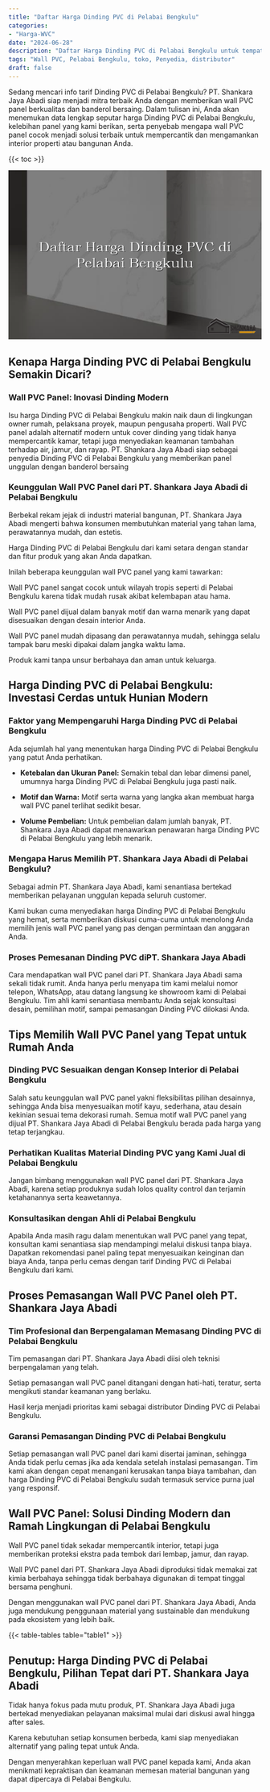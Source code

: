 ```yaml
---
title: "Daftar Harga Dinding PVC di Pelabai Bengkulu"
categories: 
- "Harga-WVC"
date: "2024-06-28"
description: "Daftar Harga Dinding PVC di Pelabai Bengkulu untuk tempat tinggal, perkantoran, dan ritel. Panel unggulan, pilihan motif, pilihan warna elegan, dengan servis instalasi dikerjakan oleh tim profesional serta kepastian resmi!|Layanan penyediaan Dinding PVC di Pelabai Bengkulu bagi keperluan tempat tinggal, office, maupun gerai, dengan produk unggulan dan pemasangan oleh tenaga ahli profesional serta garansi resmi.|Alternatif Dinding PVC di Pelabai Bengkulu yang terpercaya untuk tempat tinggal, kantor, dan toko, dengan panel unggulan dan pemasangan dikerjakan oleh tenaga ahli berpengalaman serta kepastian resmi.|Distribusi Dinding PVC di Pelabai Bengkulu untuk rumah, kantor, dan ritel, dengan material berkualitas dan instalasi ditangani oleh tim berpengalaman, dilengkapi dengan kepastian resmi.}"
tags: "Wall PVC, Pelabai Bengkulu, toko, Penyedia, distributor"
draft: false
---
```


Sedang mencari info tarif Dinding PVC di Pelabai Bengkulu? PT. Shankara Jaya Abadi siap menjadi mitra terbaik Anda dengan memberikan wall PVC panel berkualitas dan banderol bersaing. Dalam tulisan ini, Anda akan menemukan data lengkap seputar harga Dinding PVC di Pelabai Bengkulu, kelebihan panel yang kami berikan, serta penyebab mengapa wall PVC panel cocok menjadi solusi terbaik untuk mempercantik dan mengamankan interior properti atau bangunan Anda.

{{< toc >}}

![Daftar Harga Dinding PVC di Pelabai Bengkulu](/images/Harga-WVC/Daftar-Harga-Dinding-PVC-di-Pelabai-Bengkulu.png)


## Kenapa Harga Dinding PVC di Pelabai Bengkulu Semakin Dicari?

### Wall PVC Panel: Inovasi Dinding Modern

Isu harga Dinding PVC di Pelabai Bengkulu makin naik daun di lingkungan owner rumah, pelaksana proyek, maupun pengusaha properti. Wall PVC panel adalah alternatif modern untuk cover dinding yang tidak hanya mempercantik kamar, tetapi juga menyediakan keamanan tambahan terhadap air, jamur, dan rayap. PT. Shankara Jaya Abadi siap sebagai penyedia Dinding PVC di Pelabai Bengkulu yang memberikan panel unggulan dengan banderol bersaing

### Keunggulan Wall PVC Panel dari PT. Shankara Jaya Abadi di Pelabai Bengkulu

Berbekal rekam jejak di industri material bangunan, PT. Shankara Jaya Abadi mengerti bahwa konsumen membutuhkan material yang tahan lama, perawatannya mudah, dan estetis.

Harga Dinding PVC di Pelabai Bengkulu dari kami setara dengan standar dan fitur produk yang akan Anda dapatkan.

Inilah beberapa keunggulan wall PVC panel yang kami tawarkan:

Wall PVC panel sangat cocok untuk wilayah tropis seperti di Pelabai Bengkulu karena tidak mudah rusak akibat kelembapan atau hama.

Wall PVC panel dijual dalam banyak motif dan warna menarik yang dapat disesuaikan dengan desain interior Anda.

Wall PVC panel mudah dipasang dan perawatannya mudah, sehingga selalu tampak baru meski dipakai dalam jangka waktu lama.

Produk kami tanpa unsur berbahaya dan aman untuk keluarga.

## Harga Dinding PVC di Pelabai Bengkulu: Investasi Cerdas untuk Hunian Modern

### Faktor yang Mempengaruhi Harga Dinding PVC di Pelabai Bengkulu

Ada sejumlah hal yang menentukan harga Dinding PVC di Pelabai Bengkulu yang patut Anda perhatikan.

- **Ketebalan dan Ukuran Panel:** Semakin tebal dan lebar dimensi panel, umumnya harga Dinding PVC di Pelabai Bengkulu juga pasti naik.

- **Motif dan Warna:** Motif serta warna yang langka akan membuat harga wall PVC panel terlihat sedikit besar.

- **Volume Pembelian:** Untuk pembelian dalam jumlah banyak, PT. Shankara Jaya Abadi dapat menawarkan penawaran harga Dinding PVC di Pelabai Bengkulu yang lebih menarik.

### Mengapa Harus Memilih PT. Shankara Jaya Abadi di Pelabai Bengkulu?

Sebagai admin PT. Shankara Jaya Abadi, kami senantiasa bertekad memberikan pelayanan unggulan kepada seluruh customer.

Kami bukan cuma menyediakan harga Dinding PVC di Pelabai Bengkulu yang hemat, serta memberikan diskusi cuma-cuma untuk menolong Anda memilih jenis wall PVC panel yang pas dengan permintaan dan anggaran Anda.

### Proses Pemesanan Dinding PVC diPT. Shankara Jaya Abadi

Cara mendapatkan wall PVC panel dari PT. Shankara Jaya Abadi sama sekali tidak rumit. Anda hanya perlu menyapa tim kami melalui nomor telepon, WhatsApp, atau datang langsung ke showroom kami di Pelabai Bengkulu. Tim ahli kami senantiasa membantu Anda sejak konsultasi desain, pemilihan motif, sampai pemasangan Dinding PVC dilokasi Anda.

## Tips Memilih Wall PVC Panel yang Tepat untuk Rumah Anda

### Dinding PVC Sesuaikan dengan Konsep Interior di Pelabai Bengkulu

Salah satu keunggulan wall PVC panel yakni fleksibilitas pilihan desainnya, sehingga Anda bisa menyesuaikan motif kayu, sederhana, atau desain kekinian sesuai tema dekorasi rumah. Semua motif wall PVC panel yang dijual PT. Shankara Jaya Abadi di Pelabai Bengkulu berada pada harga yang tetap terjangkau.

### Perhatikan Kualitas Material Dinding PVC yang Kami Jual di Pelabai Bengkulu

Jangan bimbang menggunakan wall PVC panel dari PT. Shankara Jaya Abadi, karena setiap produknya sudah lolos quality control dan terjamin ketahanannya serta keawetannya.

### Konsultasikan dengan Ahli di Pelabai Bengkulu

Apabila Anda masih ragu dalam menentukan wall PVC panel yang tepat, konsultan kami senantiasa siap mendampingi melalui diskusi tanpa biaya. Dapatkan rekomendasi panel paling tepat menyesuaikan keinginan dan biaya Anda, tanpa perlu cemas dengan tarif Dinding PVC di Pelabai Bengkulu dari kami.

## Proses Pemasangan Wall PVC Panel oleh PT. Shankara Jaya Abadi

### Tim Profesional dan Berpengalaman Memasang Dinding PVC di Pelabai Bengkulu

Tim pemasangan dari PT. Shankara Jaya Abadi diisi oleh teknisi berpengalaman yang telah.

Setiap pemasangan wall PVC panel ditangani dengan hati-hati, teratur, serta mengikuti standar keamanan yang berlaku.

Hasil kerja menjadi prioritas kami sebagai distributor Dinding PVC di Pelabai Bengkulu.

### Garansi Pemasangan Dinding PVC di Pelabai Bengkulu

Setiap pemasangan wall PVC panel dari kami disertai jaminan, sehingga Anda tidak perlu cemas jika ada kendala setelah instalasi pemasangan. Tim kami akan dengan cepat menangani kerusakan tanpa biaya tambahan, dan harga Dinding PVC di Pelabai Bengkulu sudah termasuk service purna jual yang responsif.

## Wall PVC Panel: Solusi Dinding Modern dan Ramah Lingkungan di Pelabai Bengkulu

Wall PVC panel tidak sekadar mempercantik interior, tetapi juga memberikan proteksi ekstra pada tembok dari lembap, jamur, dan rayap.

Wall PVC panel dari PT. Shankara Jaya Abadi diproduksi tidak memakai zat kimia berbahaya sehingga tidak berbahaya digunakan di tempat tinggal bersama penghuni.

Dengan menggunakan wall PVC panel dari PT. Shankara Jaya Abadi, Anda juga mendukung penggunaan material yang sustainable dan mendukung pada ekosistem yang lebih baik.

{{< table-tables table="table1" >}}

## Penutup: Harga Dinding PVC di Pelabai Bengkulu, Pilihan Tepat dari PT. Shankara Jaya Abadi

Tidak hanya fokus pada mutu produk, PT. Shankara Jaya Abadi juga bertekad menyediakan pelayanan maksimal mulai dari diskusi awal hingga after sales.

Karena kebutuhan setiap konsumen berbeda, kami siap menyediakan alternatif yang paling tepat untuk Anda.

Dengan menyerahkan keperluan wall PVC panel kepada kami, Anda akan menikmati kepraktisan dan keamanan memesan material bangunan yang dapat dipercaya di Pelabai Bengkulu.